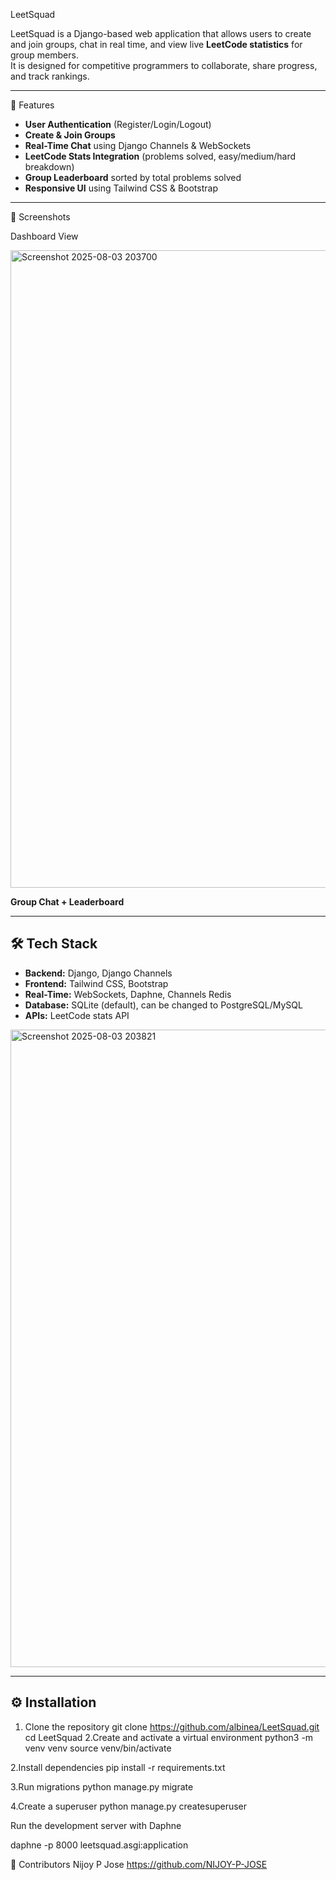 LeetSquad

LeetSquad is a Django-based web application that allows users to create and join groups, chat in real time, and view live **LeetCode statistics** for group members.  
It is designed for competitive programmers to collaborate, share progress, and track rankings.

---

🚀 Features

- **User Authentication** (Register/Login/Logout)
- **Create & Join Groups**
- **Real-Time Chat** using Django Channels & WebSockets
- **LeetCode Stats Integration** (problems solved, easy/medium/hard breakdown)
- **Group Leaderboard** sorted by total problems solved
- **Responsive UI** using Tailwind CSS & Bootstrap

---
📸 Screenshots

Dashboard View  

<img width="1920" height="1020" alt="Screenshot 2025-08-03 203700" src="https://github.com/user-attachments/assets/cc7d53f1-3aa4-4482-8a12-386c15488193" />

**Group Chat + Leaderboard**  


---

## 🛠 Tech Stack

- **Backend:** Django, Django Channels
- **Frontend:** Tailwind CSS, Bootstrap
- **Real-Time:** WebSockets, Daphne, Channels Redis
- **Database:** SQLite (default), can be changed to PostgreSQL/MySQL
- **APIs:** LeetCode stats API
<img width="1920" height="1020" alt="Screenshot 2025-08-03 203821" src="https://github.com/user-attachments/assets/df4f3650-1a9f-4aad-9054-f39ad564f3ec" />

---

## ⚙️ Installation

1. Clone the repository
   git clone https://github.com/albinea/LeetSquad.git
   cd LeetSquad
2.Create and activate a virtual environment
python3 -m venv venv
source venv/bin/activate

2.Install dependencies
pip install -r requirements.txt

3.Run migrations
python manage.py migrate

4.Create a superuser
python manage.py createsuperuser

Run the development server with Daphne

daphne -p 8000 leetsquad.asgi:application


👥 Contributors
Nijoy P Jose
https://github.com/NIJOY-P-JOSE

